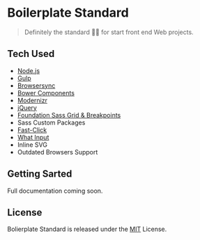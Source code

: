 # Boilerplate Standard
> Definitely the standard 👌🏽 for start front end Web projects.

## Tech Used

-   [Node.js](https://nodejs.org/)
-   [Gulp](http://gulpjs.com)
-   [Browsersync](https://www.browsersync.io)
-   [Bower Components](https://bower.io)
-   [Modernizr](https://modernizr.com)
-   [jQuery](http://jquery.com)
-   [Foundation Sass Grid & Breakpoints](http://foundation.zurb.com/sites/docs/grid.html)
-   Sass Custom Packages
-   [Fast-Click](https://github.com/ftlabs/fastclick)
-   [What Input](https://github.com/ten1seven/what-input)
-   Inline SVG
-   Outdated Browsers Support

## Getting Sarted

Full documentation coming soon.

## License

Bolierplate Standard is released under the [MIT](https://opensource.org/licenses/MIT) License.
